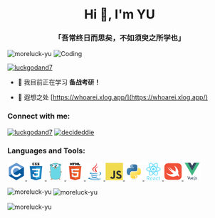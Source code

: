 <h1 align="center">Hi 👋, I'm YU</h1>
<h3 align="center">「吾常终日而思矣，不如须臾之所学也」</h3>
<img img align="right" alt="Coding" width="400" src="https://images.unsplash.com/photo-1688530324360-33002e7f9736?ixlib=rb-4.0.3&ixid=M3wxMjA3fDB8MHxwaG90by1wYWdlfHx8fGVufDB8fHx8fA%3D%3D&auto=format&fit=crop&w=2728&q=80">
<p align="left"> <img src="https://komarev.com/ghpvc/?username=moreluck-yu&label=Profile%20views&color=0e75b6&style=flat" alt="moreluck-yu" /> </p>

<p align="left"> <a href="https://twitter.com/luckgodand7" target="blank"><img src="https://img.shields.io/twitter/follow/luckgodand7?logo=twitter&style=for-the-badge" alt="luckgodand7" /></a> </p>

- 🌱 我目前正在学习 **备战考研！**

- 📝 遐想之处 [https://whoarei.xlog.app/](https://whoarei.xlog.app/)

<h3 align="left">Connect with me:</h3>
<p align="left">
<a href="https://twitter.com/luckgodand7" target="blank"><img align="center" src="https://raw.githubusercontent.com/rahuldkjain/github-profile-readme-generator/master/src/images/icons/Social/twitter.svg" alt="luckgodand7" height="30" width="40" /></a>
<a href="https://instagram.com/decideddie" target="blank"><img align="center" src="https://raw.githubusercontent.com/rahuldkjain/github-profile-readme-generator/master/src/images/icons/Social/instagram.svg" alt="decideddie" height="30" width="40" /></a>
</p>

<h3 align="left">Languages and Tools:</h3>
<p align="left"> <a href="https://www.cprogramming.com/" target="_blank" rel="noreferrer"> <img src="https://raw.githubusercontent.com/devicons/devicon/master/icons/c/c-original.svg" alt="c" width="40" height="40"/> </a> <a href="https://www.w3schools.com/css/" target="_blank" rel="noreferrer"> <img src="https://raw.githubusercontent.com/devicons/devicon/master/icons/css3/css3-original-wordmark.svg" alt="css3" width="40" height="40"/> </a> <a href="https://golang.org" target="_blank" rel="noreferrer"> <img src="https://raw.githubusercontent.com/devicons/devicon/master/icons/go/go-original.svg" alt="go" width="40" height="40"/> </a> <a href="https://www.w3.org/html/" target="_blank" rel="noreferrer"> <img src="https://raw.githubusercontent.com/devicons/devicon/master/icons/html5/html5-original-wordmark.svg" alt="html5" width="40" height="40"/> </a> <a href="https://www.java.com" target="_blank" rel="noreferrer"> <img src="https://raw.githubusercontent.com/devicons/devicon/master/icons/java/java-original.svg" alt="java" width="40" height="40"/> </a> <a href="https://developer.mozilla.org/en-US/docs/Web/JavaScript" target="_blank" rel="noreferrer"> <img src="https://raw.githubusercontent.com/devicons/devicon/master/icons/javascript/javascript-original.svg" alt="javascript" width="40" height="40"/> </a> <a href="https://www.python.org" target="_blank" rel="noreferrer"> <img src="https://raw.githubusercontent.com/devicons/devicon/master/icons/python/python-original.svg" alt="python" width="40" height="40"/> </a> <a href="https://reactjs.org/" target="_blank" rel="noreferrer"> <img src="https://raw.githubusercontent.com/devicons/devicon/master/icons/react/react-original-wordmark.svg" alt="react" width="40" height="40"/> </a> <a href="https://developer.apple.com/swift/" target="_blank" rel="noreferrer"> <img src="https://raw.githubusercontent.com/devicons/devicon/master/icons/swift/swift-original.svg" alt="swift" width="40" height="40"/> </a> <a href="https://vuejs.org/" target="_blank" rel="noreferrer"> <img src="https://raw.githubusercontent.com/devicons/devicon/master/icons/vuejs/vuejs-original-wordmark.svg" alt="vuejs" width="40" height="40"/> </a> </p>

<p><img align="left" src="https://github-readme-stats.vercel.app/api/top-langs?username=moreluck-yu&show_icons=true&locale=en&layout=compact" alt="moreluck-yu" /></p>

<p>&nbsp;<img align="center" src="https://github-readme-stats.vercel.app/api?username=moreluck-yu&show_icons=true&locale=en" alt="moreluck-yu" /></p>

<p><img align="center" src="https://github-readme-streak-stats.herokuapp.com/?user=moreluck-yu&" alt="moreluck-yu" /></p>
